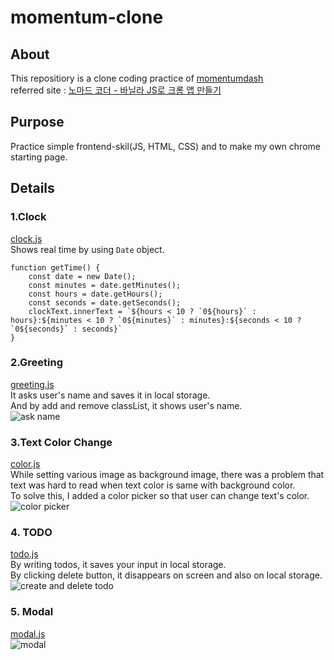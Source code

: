 # momentum-clone
## About
This repositiory is a clone coding practice of [momentumdash](https://momentumdash.com/ "momentumdash link")  
referred site : [노마드 코더 - 바닐라 JS로 크롬 앱 만들기](https://nomadcoders.co/javascript-for-beginners/lobby "nomad coder JS practice")  

## Purpose
Practice simple frontend-skil(JS, HTML, CSS) and to make my own chrome starting page.

## Details
### 1.Clock  
[clock.js](clock.js)  
Shows real time by using `Date` object.
```
function getTime() {
    const date = new Date();
    const minutes = date.getMinutes();
    const hours = date.getHours();
    const seconds = date.getSeconds();
    clockText.innerText = `${hours < 10 ? `0${hours}` : hours}:${minutes < 10 ? `0${minutes}` : minutes}:${seconds < 10 ? `0${seconds}` : seconds}`
}
```

### 2.Greeting  
[greeting.js](greeting.js)  
It asks user's name and saves it in local storage.  
And by add and remove classList, it shows user's name.  
![ask name](https://user-images.githubusercontent.com/41367134/98675333-75e96600-239d-11eb-9651-268877c9a1f6.gif)


### 3.Text Color Change  
[color.js](color.js)  
While setting various image as background image, there was a problem that text was hard to read when text color is same with background color.  
To solve this, I added a color picker so that user can change text's color.  
![color picker](https://user-images.githubusercontent.com/41367134/98555829-bd142000-22e5-11eb-81e3-8be49acadb98.PNG)

### 4. TODO
[todo.js](todo.js)  
By writing todos, it saves your input in local storage.  
By clicking delete button, it disappears on screen and also on local storage.  
![create and delete todo](https://user-images.githubusercontent.com/41367134/98675071-19864680-239d-11eb-8147-d5633b808fb3.gif)

### 5. Modal
[modal.js](modal.js)  
![modal](https://user-images.githubusercontent.com/41367134/98914654-43aa4680-250c-11eb-9c5f-c32b775b0451.gif)